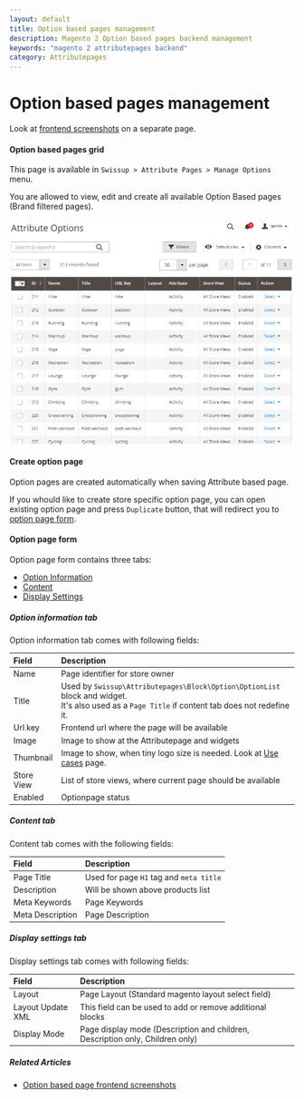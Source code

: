 ```yaml
---
layout: default
title: Option based pages management
description: Magento 2 Option based pages backend management
keywords: "magento 2 attributepages backend"
category: Attributepages
---
```


# Option based pages management

Look at [frontend screenshots](/m2/extensions/attributepages/option-based-page/frontend/)
on a separate page.

#### Option based pages grid

This page is available in `Swissup > Attribute Pages > Manage Options`
menu.

You are allowed to view, edit and create all available Option Based pages
(Brand filtered pages).

![Option based pages grid](/images/m2/attributepages/option-based-page/backend/grid.png)

#### Create option page

Option pages are created automatically when saving Attribute based page.

If you whould like to create store specific option page, you can open existing
option page and press `Duplicate` button, that will redirect you to
[option page form](#option-page-form).

#### Option page form

Option page form contains three tabs:

- [Option Information](#option-information-tab)
- [Content](#content-tab)
- [Display Settings](#display-settings-tab)

##### Option information tab

Option information tab comes with following fields:

Field | Description
:-----|:-----------
Name | Page identifier for store owner
Title | Used by `Swissup\Attributepages\Block\Option\OptionList` block and widget.<br/> It's also used as a `Page Title` if content tab does not redefine it.
Url key | Frontend url where the page will be available
Image | Image to show at the Attributepage and widgets
Thumbnail | Image to show, when tiny logo size is needed. Look at [Use cases](/m2/extensions/attributepages/use-cases/) page.
Store View | List of store views, where current page should be available
Enabled | Optionpage status

##### Content tab

Content tab comes with the following fields:

Field | Description
:-----|:-----------
Page Title | Used for page `H1` tag and `meta title`
Description | Will be shown above products list
Meta Keywords | Page Keywords
Meta Description | Page Description

##### Display settings tab

Display settings tab comes with following fields:

Field | Description
:-----|:-----------
Layout | Page Layout (Standard magento layout select field)
Layout Update XML | This field can be used to add or remove additional blocks
Display Mode | Page display mode (Description and children, Description only, Children only)

##### Related Articles
- [Option based page frontend screenshots](/m2/extensions/attributepages/option-based-page/frontend/)
